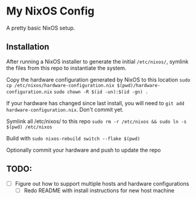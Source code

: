 # My NixOS Config

A pretty basic NixOS setup.

## Installation

After running a NixOS installer to generate the initial `/etc/nixos/`, symlink
the files from this repo to instantiate the system.

Copy the hardware configuration generated by NixOS to this location
`sudo cp /etc/nixos/hardware-configuration.nix $(pwd)/hardware-configuration.nix`
`sudo chown -R $(id -un):$(id -gn) .`

If your hardware has changed since last install, you will need to
`git add hardware-configuration.nix`. Don't commit yet.

Symlink all /etc/nixos/ to this repo
`sudo rm -r /etc/nixos && sudo ln -s $(pwd) /etc/nixos`

Build with
`sudo nixos-rebuild switch --flake $(pwd)`

Optionally commit your hardware and push to update the repo


## TODO:
- [ ] Figure out how to support multiple hosts and hardware configurations
    - [ ] Redo README with install instructions for new host machine
